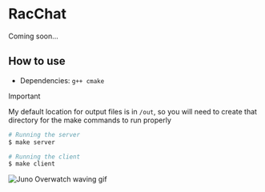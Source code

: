 # RacChat
Coming soon...

## How to use
* Dependencies: `g++ cmake`
> [!IMPORTANT]  
> My default location for output files is in `/out`, so you will need to create that directory for the make commands to run properly 
```bash
# Running the server
$ make server

# Running the client
$ make client
```

![Juno Overwatch waving gif](https://media1.tenor.com/m/M5IQwflJz0UAAAAd/juno-overwatch.gif) 